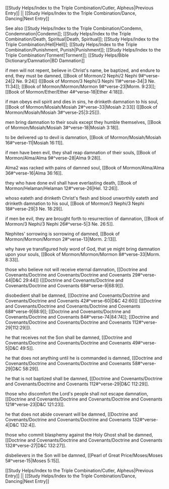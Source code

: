 [[Study Helps/Index to the Triple Combination/Cutler, Alpheus|Previous Entry]]  ||  [[Study Helps/Index to the Triple Combination/Dance, Dancing|Next Entry]]

 See also [[Study Helps/Index to the Triple Combination/Condemn, Condemnation|Condemn]]; [[Study Helps/Index to the Triple Combination/Death, Spiritual|Death, Spiritual]]; [[Study Helps/Index to the Triple Combination/Hell|Hell]]; [[Study Helps/Index to the Triple Combination/Punishment, Punish|Punishment]]; [[Study Helps/Index to the Triple Combination/Torment|Torment]]; [[Study Helps/Bible Dictionary/Damnation|BD Damnation]]

 if men will not repent, believe in Christ's name, be baptized, and endure to end, they must be damned, [[Book of Mormon/2 Nephi/2 Nephi 9#^verse-24|2 Ne. 9:24]] ([[Book of Mormon/3 Nephi/3 Nephi 11#^verse-34|3 Ne. 11:34]]; [[Book of Mormon/Mormon/Mormon 9#^verse-23|Morm. 9:23]]; [[Book of Mormon/Ether/Ether 4#^verse-18|Ether 4:18]]).

 if man obeys evil spirit and dies in sins, he drinketh damnation to his soul, [[Book of Mormon/Mosiah/Mosiah 2#^verse-33|Mosiah 2:33]] ([[Book of Mormon/Mosiah/Mosiah 3#^verse-25|3:25]]).

 men bring damnation to their souls except they humble themselves, [[Book of Mormon/Mosiah/Mosiah 3#^verse-18|Mosiah 3:18]].

 to be delivered up to devil is damnation, [[Book of Mormon/Mosiah/Mosiah 16#^verse-11|Mosiah 16:11]].

 if men have been evil, they shall reap damnation of their souls, [[Book of Mormon/Alma/Alma 9#^verse-28|Alma 9:28]].

 Alma2 was racked with pains of damned soul, [[Book of Mormon/Alma/Alma 36#^verse-16|Alma 36:16]].

 they who have done evil shall have everlasting death, [[Book of Mormon/Helaman/Helaman 12#^verse-26|Hel. 12:26]].

 whoso eateth and drinketh Christ's flesh and blood unworthily eateth and drinketh damnation to his soul, [[Book of Mormon/3 Nephi/3 Nephi 18#^verse-29|3 Ne. 18:29]].

 if men be evil, they are brought forth to resurrection of damnation, [[Book of Mormon/3 Nephi/3 Nephi 26#^verse-5|3 Ne. 26:5]].

 Nephites' sorrowing is sorrowing of damned, [[Book of Mormon/Mormon/Mormon 2#^verse-13|Morm. 2:13]].

 why have ye transfigured holy word of God, that ye might bring damnation upon your souls, [[Book of Mormon/Mormon/Mormon 8#^verse-33|Morm. 8:33]].

 those who believe not will receive eternal damnation, [[Doctrine and Covenants/Doctrine and Covenants/Doctrine and Covenants 29#^verse-44|D&C 29:44]] ([[Doctrine and Covenants/Doctrine and Covenants/Doctrine and Covenants 68#^verse-9|68:9]]).

 disobedient shall be damned, [[Doctrine and Covenants/Doctrine and Covenants/Doctrine and Covenants 42#^verse-60|D&C 42:60]] ([[Doctrine and Covenants/Doctrine and Covenants/Doctrine and Covenants 68#^verse-9|68:9]]; [[Doctrine and Covenants/Doctrine and Covenants/Doctrine and Covenants 84#^verse-74|84:74]]; [[Doctrine and Covenants/Doctrine and Covenants/Doctrine and Covenants 112#^verse-29|112:29]]).

 he that receives not the Son shall be damned, [[Doctrine and Covenants/Doctrine and Covenants/Doctrine and Covenants 49#^verse-5|D&C 49:5]].

 he that does not anything until he is commanded is damned, [[Doctrine and Covenants/Doctrine and Covenants/Doctrine and Covenants 58#^verse-29|D&C 58:29]].

 he that is not baptized shall be damned, [[Doctrine and Covenants/Doctrine and Covenants/Doctrine and Covenants 112#^verse-29|D&C 112:29]].

 those who discomfort the Lord's people shall not escape damnation, [[Doctrine and Covenants/Doctrine and Covenants/Doctrine and Covenants 121#^verse-23|D&C 121:23]].

 he that does not abide covenant will be damned, [[Doctrine and Covenants/Doctrine and Covenants/Doctrine and Covenants 132#^verse-4|D&C 132:4]].

 those who commit blasphemy against the Holy Ghost shall be damned, [[Doctrine and Covenants/Doctrine and Covenants/Doctrine and Covenants 132#^verse-27|D&C 132:27]].

 disbelievers in the Son will be damned, [[Pearl of Great Price/Moses/Moses 5#^verse-15|Moses 5:15]].

[[Study Helps/Index to the Triple Combination/Cutler, Alpheus|Previous Entry]]  ||  [[Study Helps/Index to the Triple Combination/Dance, Dancing|Next Entry]]